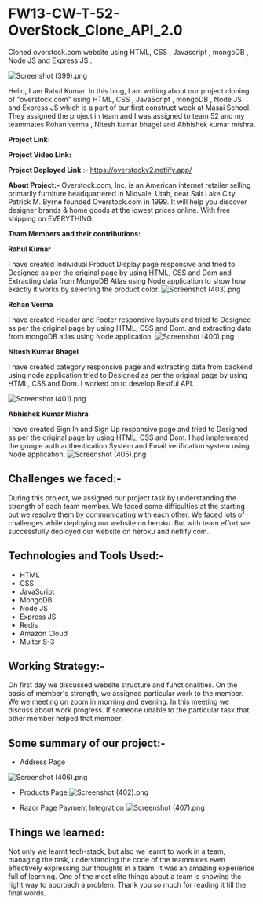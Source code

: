 # FW13-CW-T-52-OverStock_Clone_API_2.0

Cloned overstock.com website using HTML, CSS , Javascript , mongoDB , Node JS and Express JS .

![Screenshot (399).png](https://cdn.hashnode.com/res/hashnode/image/upload/v1642941691395/Bbux6BWXx.png)


Hello, I am Rahul Kumar. In this blog, I am writing about our project cloning of "overstock.com" using HTML, CSS , JavaScript , mongoDB , Node JS and Express JS which is a part of our first construct week at Masai School. They assigned the project in team and I was assigned to team 52 and my teammates Rohan verma , Nitesh kumar bhagel and Abhishek kumar mishra.

**Project Link:**


**Project Video Link:**


**Project Deployed Link** :- https://overstockv2.netlify.app/

**About Project:-**
Overstock.com, Inc. is an American internet retailer selling primarily furniture headquartered in Midvale, Utah, near Salt Lake City. Patrick M. Byrne founded Overstock.com in 1999. It will help you discover designer brands & home goods at the lowest prices online. With free shipping on EVERYTHING.

**Team Members and their contributions:**

**Rahul Kumar**

I have created Individual Product Display page responsive and tried to Designed as per the original page by using HTML, CSS and Dom and Extracting data from MongoDB Atlas using Node application to show how exactly it works by selecting the product color.
![Screenshot (403).png](https://cdn.hashnode.com/res/hashnode/image/upload/v1642942267540/Z8-dUaIO8.png)

**Rohan Verma**

I have created Header and Footer responsive layouts and tried to Designed as per the original page by using HTML, CSS and Dom. and extracting data from mongoDB atlas using Node application.
![Screenshot (400).png](https://cdn.hashnode.com/res/hashnode/image/upload/v1642942453663/T2n3nVte1.png)

**Nitesh Kumar Bhagel**

I have created category  responsive page and extracting data from backend using node application tried to Designed as per the original page by using HTML, CSS and Dom. I worked on to develop Restful API.

![Screenshot (401).png](https://cdn.hashnode.com/res/hashnode/image/upload/v1642942550923/jcwYa89RY.png)

**Abhishek Kumar Mishra**

I have created Sign In and Sign Up  responsive page and  tried to Designed as per the original page by using HTML, CSS and Dom. I had implemented the google auth authentication System and Email verification system using Node application.
![Screenshot (405).png](https://cdn.hashnode.com/res/hashnode/image/upload/v1642942616673/_gadUdPlz.png)

## Challenges we faced:-

During this project, we assigned our project task by understanding the strength of each team member. We faced some difficulties at the starting but we resolve them by communicating with each other. We faced lots of challenges while deploying our website on heroku. But with team effort we successfully deployed our website on heroku and netlify.com.

## Technologies and Tools Used:-

- HTML
- CSS
- JavaScript
- MongoDB
- Node JS
- Express JS
- Redis
- Amazon Cloud
- Multer S-3

## Working Strategy:-

On first day we discussed website structure and functionalities. On the basis of member's strength, we assigned particular work to the member. We we meeting on zoom in morning and evening. In this meeting we discuss about work progress. If someone unable to the particular task that other member helped that member.

## Some summary of our project:-


- Address Page

![Screenshot (406).png](https://cdn.hashnode.com/res/hashnode/image/upload/v1642943850279/pXGgL5g_i.png)

- Products Page
![Screenshot (402).png](https://cdn.hashnode.com/res/hashnode/image/upload/v1642943865916/o5J4VNSns.png)

- Razor Page Payment Integration
![Screenshot (407).png](https://cdn.hashnode.com/res/hashnode/image/upload/v1642943812434/2Fj_sYDhp.png)




## Things we learned:

Not only we learnt tech-stack, but also we learnt to work in a team, managing the task, understanding the code of the teammates even effectively expressing our thoughts in a team. It was an amazing experience full of learning. One of the most elite things about a team is showing the right way to approach a problem. Thank you so much for reading it till the final words.















